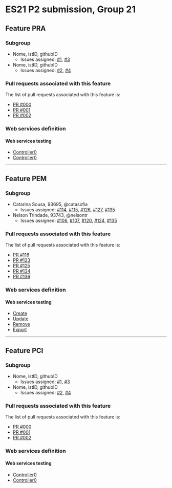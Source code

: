 # ES21 P2 submission, Group 21

## Feature PRA

### Subgroup
- Nome, istID, githubID
   + Issues assigned: [#1](https://github.com), [#3](https://github.com)
- Nome, istID, githubID
   + Issues assigned: [#2](https://github.com), [#4](https://github.com)

### Pull requests associated with this feature

The list of pull requests associated with this feature is:

- [PR #000](https://github.com)
- [PR #001](https://github.com)
- [PR #002](https://github.com)


### Web services definition

#### Web services testing

- [Controller0](https://github.com)
- [Controller0](https://github.com)


---

## Feature PEM

### Subgroup
- Catarina Sousa, 93695, @catasofia
   + Issues assigned: [#114](https://github.com/tecnico-softeng/es21-g21/issues/114), [#115](https://github.com/tecnico-softeng/es21-g21/issues/115), [#126](https://github.com/tecnico-softeng/es21-g21/issues/126), [#127](https://github.com/tecnico-softeng/es21-g21/issues/127), [#135](https://github.com/tecnico-softeng/es21-g21/issues/135)
- Nelson Trindade, 93743, @nelsontr
   + Issues assigned: [#106](https://github.com/tecnico-softeng/es21-g21/issues/106), [#107](https://github.com/tecnico-softeng/es21-g21/issues/107), [#120](https://github.com/tecnico-softeng/es21-g21/issues/120), [#124](https://github.com/tecnico-softeng/es21-g21/issues/124), [#135](https://github.com/tecnico-softeng/es21-g21/issues/135)

### Pull requests associated with this feature

The list of pull requests associated with this feature is:

- [PR #116](https://github.com/tecnico-softeng/es21-g21/pull/116)
- [PR #123](https://github.com/tecnico-softeng/es21-g21/pull/123)
- [PR #125](https://github.com/tecnico-softeng/es21-g21/pull/125)
- [PR #134](https://github.com/tecnico-softeng/es21-g21/pull/134)
- [PR #136](https://github.com/tecnico-softeng/es21-g21/pull/136)

### Web services definition

#### Web services testing

- [Create](https://github.com/tecnico-softeng/es21-g21/blob/develop/backend/src/test/groovy/pt/ulisboa/tecnico/socialsoftware/tutor/question/webservice/CreateQuestionWebServiceIT.groovy)
- [Update](https://github.com/tecnico-softeng/es21-g21/blob/develop/backend/src/test/groovy/pt/ulisboa/tecnico/socialsoftware/tutor/question/webservice/UpdateQuestionWebServiceIT.groovy)
- [Remove](https://github.com/tecnico-softeng/es21-g21/blob/develop/backend/src/test/groovy/pt/ulisboa/tecnico/socialsoftware/tutor/question/webservice/RemoveQuestionWebServiceIT.groovy)
- [Export](https://github.com/tecnico-softeng/es21-g21/blob/develop/backend/src/test/groovy/pt/ulisboa/tecnico/socialsoftware/tutor/question/webservice/ExportQuestionsWebServiceIT.groovy)


---

## Feature PCI

### Subgroup
- Nome, istID, githubID
   + Issues assigned: [#1](https://github.com), [#3](https://github.com)
- Nome, istID, githubID
   + Issues assigned: [#2](https://github.com), [#4](https://github.com)

### Pull requests associated with this feature

The list of pull requests associated with this feature is:

- [PR #000](https://github.com)
- [PR #001](https://github.com)
- [PR #002](https://github.com)


### Web services definition

#### Web services testing

- [Controller0](https://github.com)
- [Controller0](https://github.com)

